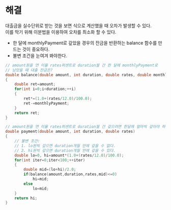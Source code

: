 # 해결 
대출금을 실수단위로 받는 것을 보면 식으로 계산했을 때 오차가 발생할 수 있다.  
이를 막기 위해 이분법을 이용하여 오차를 최소화 할 수 있다.  
- 한 달에 monthlyPayment로 갚았을 경우의 잔금을 반환하는 balance 함수를 만드는 것이 중요하다. 
- 불변 조건을 눈여겨 봐야한다. 
```c++
// amount원을 연 이율 rates퍼센트로 duration월 간 한 달에 monthlyPayment로
// 남았을 때 대출 잔금은?
double balance(double amount, int duration, double rates, double monthlyPayment)
{
    double ret=amount;
    for(int i=0;i<duration;++i)
    {
        ret*=(1.0+(rates/12.0)/100.0);
        ret-=monthlyPayment;
    }
    return ret;
}

// amount원을 연 이율 rates퍼센트로 duration월 간 갚으려면 한달에 얼마씩 갚아야 하나?
double payment(double amount, int duration, double rates)
{
    // 불변 조건: 
    // 1. lo원씩 갚으면 duration개월 안에 갚을 수 없다.
    // 2. hi원씩 갚으면 duration개월 안에 갚을 수 있다.
    double lo=0, hi=amount*(1.0+(rates/12.0)/100.0);
    for(int iter=0;iter<100;++iter)
    {
        double mid=(lo+hi)/2.0;
        if(balance(amount,duration,rates,mid)<=0)
            hi=mid;
        else
            lo=mid;
    }
    return hi;
}
```
